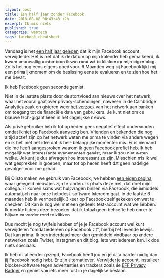 ```yaml
---
layout: post
title: Een half jaar zonder Facebook
date: 2018-08-08 08:43:43 +2h
excerpt: Ik mis niets
published: true
categories: webtech
tags: facebook cheatsheet
---
```

Vandaag is het [een half jaar geleden](/mijn-facebook-account-is-echt-weg/) dat ik mijn Facebook account verwijderde. Het is niet dat ik de datum op mijn kalender heb gemarkeerd, ik kwam er toevallig achter toen ik wat rond zat te klikken op mijn eigen blog. Zo is het nog eens ergens goed voor. 6 Maanden weg bij Facebook lijkt mij een prima ijkmoment om de beslissing eens te evalueren en te zien hoe het me bevalt. 

Ik heb Facebook geen seconde gemist.

Niet in de laatste plaats door de stortvloed aan nieuws over het netwerk, waar het vooral gaat over privacy-schendingen, naweeën in de Cambridge Analytica zaak en gisteren weer [het verzoek](http://numrush.nl/2018/08/07/facebook-vroeg-om-financiele-data-van-gebruikers-bij-amerikaanse-banken/) van het netwerk aan banken om toegang tot de financiële data van gebruikers. Je kunt niet om de blauwe tech-gigant heen in het dagelijkse nieuws. 

Als privé gebruiker heb ik tot op heden geen negatief effect ondervonden omdat ik niet op Facebook aanwezig ben. Vrienden en bekenden die nog altijd actief zijn op het netwerk weten me prima te vinden via andere wegen en ik heb niet het idee dat ik hele belangrijke momenten mis. Er is niemand die me heeft aangesproken waarom ik geen Facebook profiel heb. Ik heb mogelijk wat interessante evenementen gemist, maar ik zou niet weten welke. Je kunt je dus afvragen hoe interessant ze zijn. Misschien mis ik wel wat gesprekken in groepen, maar tot op heden heeft dat geen nadelige gevolgen voor me gehad. 

Bij Olisto maken we gebruik van Facebook, we hebben [een eigen pagina](https://www.facebook.com/iamOlisto) waar geregeld nieuwtjes zijn te vinden. Ik plaats deze niet, dat doet mijn collega. Er komen soms wat hulpvragen binnen via Facebook, die inmiddels automatisch naar onze helpdesk-software Intercom gaat. In de laatste 6 maanden heb ik vermoedelijk 3 keer op Facebook zelf gekeken om wat te checken. Dit kan ik nog wel met een gedeeld test-account wat we hebben. Ik merkte tijdens deze bezoeken dat ik totaal geen behoefte heb om er te blijven en verder rond te klikken. 

Dus mocht je nog twijfels hebben of je je Facebook account wel kunt verwijderen "omdat iedereen op Facebook zit", hierbij het levende bewijs. Dat kan prima. Ik ben inderdaad meer dan gemiddeld vindbaar op andere netwerken zoals Twitter, Instagram en dit blog. Iets wat iedereen kan. Ik doe niets speciaals. 

Ik heb dit al eerder gezegd, Facebook heeft jou en je data harder nodig dan jij Facebook nodig hebt. Er zijn [alternatieven](https://switching.social/). [Verwijder je account](/mijn-facebook-account-is-echt-weg/), installeer blocker-software tegen advertenties en trackers zoals de [EFF Privacy Badger](https://www.eff.org/privacybadger) en geniet van iets meer rust in je dagelijkse bestaan.